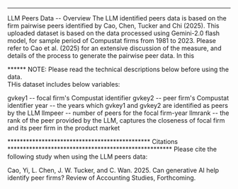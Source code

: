 *************************************************
LLM Peers Data -- Overview
The LLM identified peers data is based on the firm pairwise peers identified by Cao, Chen, Tucker and Chi (2025). This uploaded dataset is based on the data processed using Gemini-2.0 flash model,
for sample period of Compustat firms from 1981 to 2023. Please refer to Cao et al. (2025) for an extensive discussion of the measure, and details of the process to generate the pairwise peer data. In this 

****** NOTE: Please read the technical descriptions below before using the data.  
THis dataset includes below variables:

gvkey1 -- focal firm's Compustat identifier
gvkey2 -- peer firm's Compustat identifier
year -- the years which gvkey1 and gvkey2 are identified as peers by the LLM
llmpeer -- number of peers for the focal firm-year
llmrank -- the rank of the peer provided by the LLM, captures the closeness of focal firm and its peer firm in the product market

********************************************** Citations *****************************************************
Please cite the following study when using the LLM peers data:

Cao, Yi, L. Chen, J. W. Tucker, and C. Wan. 2025. Can generative AI help identify peer firms? Review of Accounting Studies, Forthcoming. 
